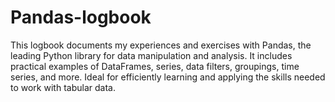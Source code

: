 # Pandas-logbook

This logbook documents my experiences and exercises with Pandas, the leading Python library for data manipulation and analysis. It includes practical examples of DataFrames, series, data filters, groupings, time series, and more. Ideal for efficiently learning and applying the skills needed to work with tabular data.

